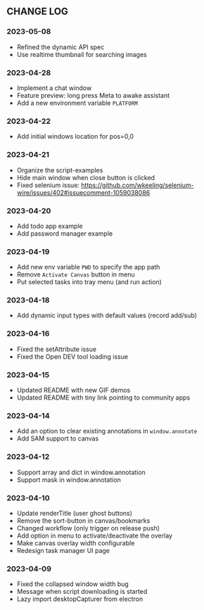 ## CHANGE LOG

### 2023-05-08
- Refined the dynamic API spec
- Use realtime thumbnail for searching images

### 2023-04-28
- Implement a chat window
- Feature preview: long press Meta to awake assistant
- Add a new environment variable `PLATFORM` 

### 2023-04-22
- Add initial windows location for pos=0,0

### 2023-04-21
- Organize the script-examples
- Hide main window when close button is clicked
- Fixed selenium issue: https://github.com/wkeeling/selenium-wire/issues/402#issuecomment-1059038086

### 2023-04-20 
- Add todo app example
- Add password manager example

### 2023-04-19
- Add new env variable `PWD` to specify the app path
- Remove `Activate Canvas` button in menu
- Put selected tasks into tray menu (and run action)

### 2023-04-18
- Add dynamic input types with default values (record add/sub)

### 2023-04-16
- Fixed the setAttribute issue
- Fixed the Open DEV tool loading issue

### 2023-04-15
- Updated README with new GIF demos
- Updated README with tiny link pointing to community apps

### 2023-04-14
- Add an option to clear existing annotations in `window.annotate`
- Add SAM support to canvas

### 2023-04-12
- Support array and dict in window.annotation
- Support mask in window.annotation

### 2023-04-10
- Update renderTitle (user ghost buttons)
- Remove the sort-button in canvas/bookmarks
- Changed workflow (only trigger on release push)
- Add option in menu to activate/deactivate the overlay
- Make canvas overlay width configurable
- Redesign task manager UI page

### 2023-04-09
- Fixed the collapsed window width bug
- Message when script downloading is started
- Lazy import desktopCapturer from electron